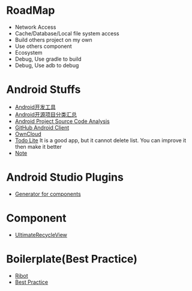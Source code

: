 # RoadMap

 - Network Access
 - Cache/Database/Local file system access
 - Build others project on my own
 - Use others component
 - Ecosystem
  - Debug, Use gradle to build
  - Debug, Use adb to debug

# Android Stuffs
- [Android开发工具](https://github.com/inferjay/AndroidDevTools)
- [Android开源项目分类汇总](https://github.com/Trinea/android-open-project)
- [Android Project Source Code Analysis](https://github.com/android-cn/android-open-project-analysis)
- [GitHub Android Client](https://github.com/forkhubs/android)
- [OwnCloud](https://github.com/owncloud/android)
- [Todo Lite](https://github.com/couchbaselabs/ToDoLite-Android)
  It is a good app, but it cannot delete list. You can improve it then make it better
- [Note](https://github.com/spacecowboy/NotePad)


# Android Studio Plugins
 - [Generator for components](https://github.com/avast/android-butterknife-zelezny)
 
# Component
 - [UltimateRecycleView](https://github.com/cymcsg/UltimateRecyclerView)

# Boilerplate(Best Practice)
 - [Ribot](https://github.com/ribot/android-boilerplate)
 - [Best Practice](https://github.com/futurice/android-best-practices)

